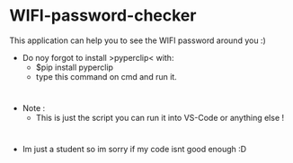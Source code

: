 # WIFI-password-checker
This application can help you to see the WIFI password around you :)
* Do noy forgot to install >pyperclip< with:
  - $pip install pyperclip 
  - type this command on cmd and run it.
 #
 * Note :
   - This is just the script you can run it into VS-Code or anything else !
 #
 
* Im just a student so im sorry if my code isnt good enough :D
 
 
